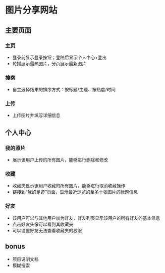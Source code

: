 # 图片分享网站

## 主要页面
### 主页
- 登录前显示登录按钮；登陆后显示个人中心+登出
- 轮播展示最热图片，分页展示最新图片
### 搜索
- 自主选择结果的排序方式：按标题/主题、按热度/时间
### 上传
- 上传图片并填写详细信息
## 个人中心
### 我的照片
- 展示该用户上传的所有图片，能够进行删除和修改
### 收藏
- 收藏夹显示该用户收藏的所有图片，能够进行取消收藏操作
- 链接到“我的足迹”页面，显示最近浏览的至多十张图片的标题信息
### 好友
- 该用户可以与其他用户加为好友，好友列表显示该用户的所有好友的基本信息
- 点击好友头像可以看到其收藏夹
- 可以设置好友无法查看收藏夹的权限
## bonus
- 项目说明文档
- 模糊搜索
